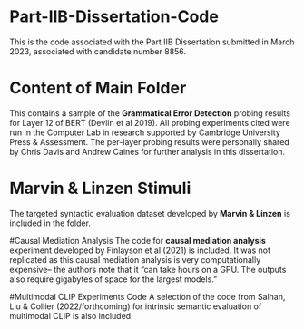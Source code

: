 # Part-IIB-Dissertation-Code
This is the code associated with the Part IIB Dissertation submitted in March 2023, associated with candidate number 8856. 

# Content of Main Folder
This contains a sample of the **Grammatical Error Detection** probing results for Layer 12 of BERT (Devlin et al 2019). All probing experiments cited were run in the Computer Lab in research supported by Cambridge University Press & Assessment.  The per-layer probing results were personally shared by Chris Davis and Andrew Caines for further analysis in this dissertation. 

# Marvin & Linzen Stimuli
The targeted syntactic evaluation dataset developed by **Marvin & Linzen** is included in the folder. 

#Causal Mediation Analysis
The code for **causal mediation analysis** experiment developed by Finlayson et al (2021) is included. It was not replicated as this causal mediation analysis is very computationally expensive– the authors note that it “can  take hours on a GPU. The outputs also require gigabytes of space for the largest models.”

#Multimodal CLIP Experiments Code
A selection of the code from Salhan, Liu & Collier (2022/forthcoming) for intrinsic semantic evaluation of multimodal CLIP is also included. 
